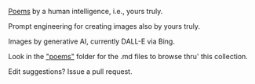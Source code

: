 [Poems](https://github.com/mynampaty/listening-to-lines/tree/main/poems) by a human intelligence, i.e., yours truly.

Prompt engineering for creating images also by yours truly.
  
Images by generative AI, currently DALL-E via Bing.

Look in the ["poems"](https://github.com/mynampaty/listening-to-lines/tree/main/poems) folder for the .md files to browse thru' this collection. 

Edit suggestions? Issue a pull request.
